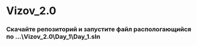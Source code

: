 # Vizov_2.0
### Скачайте репозиторий и запустите файл распологающийся по ...\Vizov_2.0\Day_1\Day_1.sln
 

